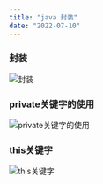```yaml
---
title: "java 封装"
date: "2022-07-10"
---
```


### 封装
![封装](/images/封装.png "封装")
### private关键字的使用
![private关键字的使用](/images/private关键字的使用.png "private关键字的使用")
### this关键字
![this关键字](/images/this关键字.png "this关键字")
